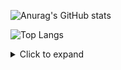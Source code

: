 ![Anurag's GitHub stats](https://github-readme-stats.vercel.app/api?username=darko5r&theme=dark&show_icons=true)

![Top Langs](https://github-readme-stats.vercel.app/api/top-langs/?username=darko5r&layout=compact&theme=dark)

<details>
  <summary>Click to expand</summary>
  <div class="content">
    First Header | Second Header
    ------------ | -------------
    Content from cell 1 | Content from cell 2
    Content in the first column | content in the second column
  </div>
</details>


